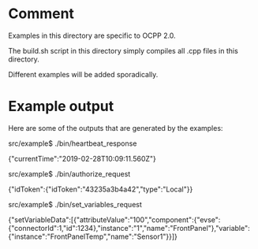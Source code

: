 # Comment

Examples in this directory are specific to OCPP 2.0.

The build.sh script in this directory simply compiles all .cpp files in this directory.

Different examples will be added sporadically.


# Example output

Here are some of the outputs that are generated by the examples:

src/example$ ./bin/heartbeat_response 

{"currentTime":"2019-02-28T10:09:11.560Z"}

src/example$ ./bin/authorize_request 

{"idToken":{"idToken":"43235a3b4a42","type":"Local"}}

src/example$ ./bin/set_variables_request 

{"setVariableData":[{"attributeValue":"100","component":{"evse":{"connectorId":1,"id":1234},"instance":"1","name":"FrontPanel"},"variable":{"instance":"FrontPanelTemp","name":"Sensor1"}}]}

